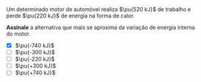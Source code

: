 Um determinado motor de automóvel realiza $\pu{520 kJ}$ de trabalho e perde $\pu{220 kJ}$ de energia na forma de calor. 

**Assinale** a alternativa que mais se aproxima da variação de energia interna do motor.

- [x] $\pu{-740 kJ}$
- [ ] $\pu{-300 kJ}$
- [ ] $\pu{-220 kJ}$
- [ ] $\pu{+300 kJ}$
- [ ] $\pu{+740 kJ}$
